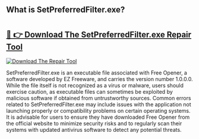 ## What is SetPreferredFilter.exe? 

# <h2><a href="https://exedetect.com/download.php?SetPreferredFilter.exe">🔗 👉 Download The SetPreferredFilter.exe Repair Tool</a></h2>

[![Download The Repair Tool](https://exedetect.com/download-button.jpg)](https://exedetect.com/download.php?SetPreferredFilter.exe)

SetPreferredFilter.exe is an executable file associated with Free Opener, a software developed by EZ Freeware, and carries the version number 1.0.0.0. While the file itself is not recognized as a virus or malware, users should exercise caution, as executable files can sometimes be exploited by malicious software if obtained from untrustworthy sources. Common errors related to SetPreferredFilter.exe may include issues with the application not launching properly or compatibility problems on certain operating systems. It is advisable for users to ensure they have downloaded Free Opener from the official website to minimize security risks and to regularly scan their systems with updated antivirus software to detect any potential threats.
